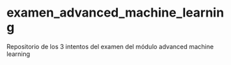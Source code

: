 # examen_advanced_machine_learning
Repositorio de los 3 intentos del examen del módulo advanced machine learning
